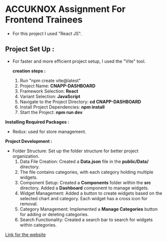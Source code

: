 # **ACCUKNOX   Assignment For Frontend Trainees**

+ For this project I used "React JS". 

## **Project Set Up :** 
 
   + For faster and more efficient project setup, I used the "Vite" tool.
     
       **creation steps :**
       1.	Run "npm create vite@latest"
       2.	Project Name:  **CNAPP-DASHBOARD**
       3.	Framework Selection:  **React**
       4.	Variant Selection:   **JavaScript**
       5.	Navigate to the Project Directory:   **cd CNAPP-DASHBOARD**
       6.	Install Project Dependencies:  **npm install**
       7.	Start the Project:  **npm run dev**
     

**Installing Required Packages :**

   + Redux:   used for store management.

**Project Development :**

  + Folder Structure:  Set up the folder structure for better project organization.
    1.  Data File Creation: Created a **Data.json** file in the **public/Data/** directory.
    2.  The file contains categories, with each category holding multiple widgets.
    3.  Component Setup: Created a  **Components** folder within the **src** directory. Added a **Dashboard** component to manage widgets.
    4.  Widget Management:   Added a button to create widgets based on the selected chart and category. Each widget has a cross icon for removal.
    5.  Category Management: Implemented a **Manage Categories** button for adding or deleting categories.
    6.  Search Functionality:  Created a search bar to search for widgets within categories.
   
  [Link for the website](https://accuknox-cnapp-dashboard.netlify.app/)

